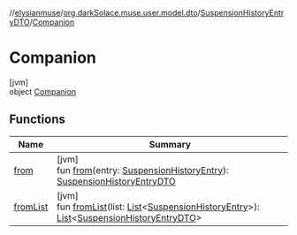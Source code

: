 //[elysianmuse](../../../../index.md)/[org.darkSolace.muse.user.model.dto](../../index.md)/[SuspensionHistoryEntryDTO](../index.md)/[Companion](index.md)

# Companion

[jvm]\
object [Companion](index.md)

## Functions

| Name                     | Summary                                                                                                                                                                                                                                                                                                                                                                                     |
|--------------------------|---------------------------------------------------------------------------------------------------------------------------------------------------------------------------------------------------------------------------------------------------------------------------------------------------------------------------------------------------------------------------------------------|
| [from](from.md)          | [jvm]<br>fun [from](from.md)(entry: [SuspensionHistoryEntry](../../../org.darkSolace.muse.user.model/-suspension-history-entry/index.md)): [SuspensionHistoryEntryDTO](../index.md)                                                                                                                                                                                                         |
| [fromList](from-list.md) | [jvm]<br>fun [fromList](from-list.md)(list: [List](https://kotlinlang.org/api/latest/jvm/stdlib/kotlin.collections/-list/index.html)&lt;[SuspensionHistoryEntry](../../../org.darkSolace.muse.user.model/-suspension-history-entry/index.md)&gt;): [List](https://kotlinlang.org/api/latest/jvm/stdlib/kotlin.collections/-list/index.html)&lt;[SuspensionHistoryEntryDTO](../index.md)&gt; |
